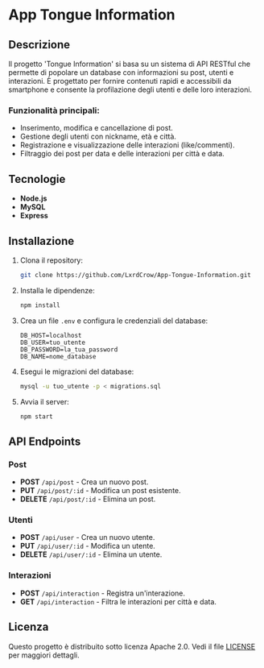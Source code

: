 # App Tongue Information 

## Descrizione

Il progetto 'Tongue Information' si basa su un sistema di API RESTful che permette di popolare un database con informazioni su post, utenti e interazioni. È progettato per fornire contenuti rapidi e accessibili da smartphone e consente la profilazione degli utenti e delle loro interazioni.

### Funzionalità principali:
- Inserimento, modifica e cancellazione di post.
- Gestione degli utenti con nickname, età e città.
- Registrazione e visualizzazione delle interazioni (like/commenti).
- Filtraggio dei post per data e delle interazioni per città e data.

## Tecnologie
- **Node.js**
- **MySQL**
- **Express**

## Installazione

1. Clona il repository:
   ```bash
   git clone https://github.com/LxrdCrow/App-Tongue-Information.git
   ```

2. Installa le dipendenze:
   ```bash
   npm install
   ```

3. Crea un file `.env` e configura le credenziali del database:
   ```env
   DB_HOST=localhost
   DB_USER=tuo_utente
   DB_PASSWORD=la_tua_password
   DB_NAME=nome_database
   ```

4. Esegui le migrazioni del database:
   ```bash
   mysql -u tuo_utente -p < migrations.sql
   ```

5. Avvia il server:
   ```bash
   npm start
   ```

## API Endpoints

### Post
- **POST** `/api/post` - Crea un nuovo post.
- **PUT** `/api/post/:id` - Modifica un post esistente.
- **DELETE** `/api/post/:id` - Elimina un post.

### Utenti
- **POST** `/api/user` - Crea un nuovo utente.
- **PUT** `/api/user/:id` - Modifica un utente.
- **DELETE** `/api/user/:id` - Elimina un utente.

### Interazioni
- **POST** `/api/interaction` - Registra un'interazione.
- **GET** `/api/interaction` - Filtra le interazioni per città e data.





## Licenza

Questo progetto è distribuito sotto licenza Apache 2.0. Vedi il file [LICENSE](LICENSE) per maggiori dettagli.
```

